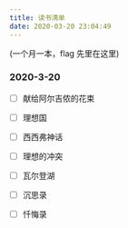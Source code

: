 ```yaml
---
title: 读书清单
date: 2020-03-20 23:04:49
---
```



(一个月一本，flag 先里在这里)

### 2020-3-20

- [ ] 献给阿尔吉侬的花束
- [ ] 理想国
- [ ] 西西弗神话
- [ ] 理想的冲突
- [ ] 瓦尔登湖
- [ ] 沉思录
- [ ] 忏悔录





